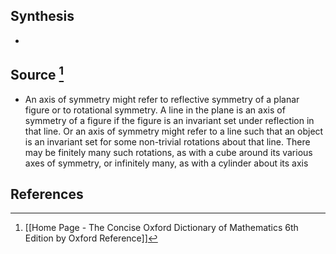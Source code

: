 ## Synthesis
- 
## Source [^1]
- An axis of symmetry might refer to reflective symmetry of a planar figure or to rotational symmetry. A line in the plane is an axis of symmetry of a figure if the figure is an invariant set under reflection in that line. Or an axis of symmetry might refer to a line such that an object is an invariant set for some non-trivial rotations about that line. There may be finitely many such rotations, as with a cube around its various axes of symmetry, or infinitely many, as with a cylinder about its axis
## References

[^1]: [[Home Page - The Concise Oxford Dictionary of Mathematics 6th Edition by Oxford Reference]]